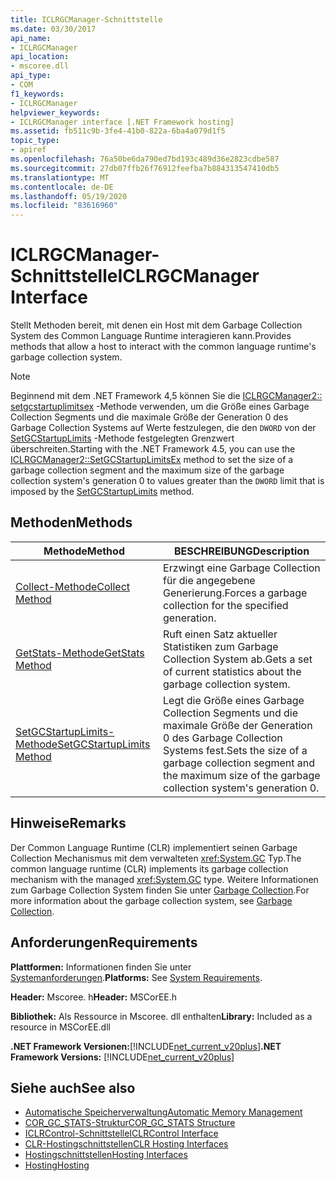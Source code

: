 ```yaml
---
title: ICLRGCManager-Schnittstelle
ms.date: 03/30/2017
api_name:
- ICLRGCManager
api_location:
- mscoree.dll
api_type:
- COM
f1_keywords:
- ICLRGCManager
helpviewer_keywords:
- ICLRGCManager interface [.NET Framework hosting]
ms.assetid: fb511c9b-3fe4-41b0-822a-6ba4a079d1f5
topic_type:
- apiref
ms.openlocfilehash: 76a50be6da790ed7bd193c489d36e2823cdbe587
ms.sourcegitcommit: 27db07ffb26f76912feefba7b884313547410db5
ms.translationtype: MT
ms.contentlocale: de-DE
ms.lasthandoff: 05/19/2020
ms.locfileid: "83616960"
---
```

# <a name="iclrgcmanager-interface"></a><span data-ttu-id="8e7be-102">ICLRGCManager-Schnittstelle</span><span class="sxs-lookup"><span data-stu-id="8e7be-102">ICLRGCManager Interface</span></span>
<span data-ttu-id="8e7be-103">Stellt Methoden bereit, mit denen ein Host mit dem Garbage Collection System des Common Language Runtime interagieren kann.</span><span class="sxs-lookup"><span data-stu-id="8e7be-103">Provides methods that allow a host to interact with the common language runtime's garbage collection system.</span></span>  
  
> [!NOTE]
> <span data-ttu-id="8e7be-104">Beginnend mit dem .NET Framework 4,5 können Sie die [ICLRGCManager2:: setgcstartuplimitsex](../../../../docs/framework/unmanaged-api/hosting/iclrgcmanager2-setgcstartuplimitsex-method.md) -Methode verwenden, um die Größe eines Garbage Collection Segments und die maximale Größe der Generation 0 des Garbage Collection Systems auf Werte festzulegen, die den `DWORD` von der [SetGCStartupLimits](iclrgcmanager-setgcstartuplimits-method.md) -Methode festgelegten Grenzwert überschreiten.</span><span class="sxs-lookup"><span data-stu-id="8e7be-104">Starting with the .NET Framework 4.5, you can use the [ICLRGCManager2::SetGCStartupLimitsEx](../../../../docs/framework/unmanaged-api/hosting/iclrgcmanager2-setgcstartuplimitsex-method.md) method to set the size of a garbage collection segment and the maximum size of the garbage collection system's generation 0 to values greater than the `DWORD` limit that is imposed by the [SetGCStartupLimits](iclrgcmanager-setgcstartuplimits-method.md) method.</span></span>  
  
## <a name="methods"></a><span data-ttu-id="8e7be-105">Methoden</span><span class="sxs-lookup"><span data-stu-id="8e7be-105">Methods</span></span>  
  
|<span data-ttu-id="8e7be-106">Methode</span><span class="sxs-lookup"><span data-stu-id="8e7be-106">Method</span></span>|<span data-ttu-id="8e7be-107">BESCHREIBUNG</span><span class="sxs-lookup"><span data-stu-id="8e7be-107">Description</span></span>|  
|------------|-----------------|  
|[<span data-ttu-id="8e7be-108">Collect-Methode</span><span class="sxs-lookup"><span data-stu-id="8e7be-108">Collect Method</span></span>](iclrgcmanager-collect-method.md)|<span data-ttu-id="8e7be-109">Erzwingt eine Garbage Collection für die angegebene Generierung.</span><span class="sxs-lookup"><span data-stu-id="8e7be-109">Forces a garbage collection for the specified generation.</span></span>|  
|[<span data-ttu-id="8e7be-110">GetStats-Methode</span><span class="sxs-lookup"><span data-stu-id="8e7be-110">GetStats Method</span></span>](iclrgcmanager-getstats-method.md)|<span data-ttu-id="8e7be-111">Ruft einen Satz aktueller Statistiken zum Garbage Collection System ab.</span><span class="sxs-lookup"><span data-stu-id="8e7be-111">Gets a set of current statistics about the garbage collection system.</span></span>|  
|[<span data-ttu-id="8e7be-112">SetGCStartupLimits-Methode</span><span class="sxs-lookup"><span data-stu-id="8e7be-112">SetGCStartupLimits Method</span></span>](iclrgcmanager-setgcstartuplimits-method.md)|<span data-ttu-id="8e7be-113">Legt die Größe eines Garbage Collection Segments und die maximale Größe der Generation 0 des Garbage Collection Systems fest.</span><span class="sxs-lookup"><span data-stu-id="8e7be-113">Sets the size of a garbage collection segment and the maximum size of the garbage collection system's generation 0.</span></span>|  
  
## <a name="remarks"></a><span data-ttu-id="8e7be-114">Hinweise</span><span class="sxs-lookup"><span data-stu-id="8e7be-114">Remarks</span></span>  
 <span data-ttu-id="8e7be-115">Der Common Language Runtime (CLR) implementiert seinen Garbage Collection Mechanismus mit dem verwalteten <xref:System.GC> Typ.</span><span class="sxs-lookup"><span data-stu-id="8e7be-115">The common language runtime (CLR) implements its garbage collection mechanism with the managed <xref:System.GC> type.</span></span> <span data-ttu-id="8e7be-116">Weitere Informationen zum Garbage Collection System finden Sie unter [Garbage Collection](../../../standard/garbage-collection/index.md).</span><span class="sxs-lookup"><span data-stu-id="8e7be-116">For more information about the garbage collection system, see [Garbage Collection](../../../standard/garbage-collection/index.md).</span></span>  
  
## <a name="requirements"></a><span data-ttu-id="8e7be-117">Anforderungen</span><span class="sxs-lookup"><span data-stu-id="8e7be-117">Requirements</span></span>  
 <span data-ttu-id="8e7be-118">**Plattformen:** Informationen finden Sie unter [Systemanforderungen](../../get-started/system-requirements.md).</span><span class="sxs-lookup"><span data-stu-id="8e7be-118">**Platforms:** See [System Requirements](../../get-started/system-requirements.md).</span></span>  
  
 <span data-ttu-id="8e7be-119">**Header:** Mscoree. h</span><span class="sxs-lookup"><span data-stu-id="8e7be-119">**Header:** MSCorEE.h</span></span>  
  
 <span data-ttu-id="8e7be-120">**Bibliothek:** Als Ressource in Mscoree. dll enthalten</span><span class="sxs-lookup"><span data-stu-id="8e7be-120">**Library:** Included as a resource in MSCorEE.dll</span></span>  
  
 <span data-ttu-id="8e7be-121">**.NET Framework Versionen:**[!INCLUDE[net_current_v20plus](../../../../includes/net-current-v20plus-md.md)]</span><span class="sxs-lookup"><span data-stu-id="8e7be-121">**.NET Framework Versions:** [!INCLUDE[net_current_v20plus](../../../../includes/net-current-v20plus-md.md)]</span></span>  
  
## <a name="see-also"></a><span data-ttu-id="8e7be-122">Siehe auch</span><span class="sxs-lookup"><span data-stu-id="8e7be-122">See also</span></span>

- [<span data-ttu-id="8e7be-123">Automatische Speicherverwaltung</span><span class="sxs-lookup"><span data-stu-id="8e7be-123">Automatic Memory Management</span></span>](../../../standard/automatic-memory-management.md)
- [<span data-ttu-id="8e7be-124">COR_GC_STATS-Struktur</span><span class="sxs-lookup"><span data-stu-id="8e7be-124">COR_GC_STATS Structure</span></span>](cor-gc-stats-structure.md)
- [<span data-ttu-id="8e7be-125">ICLRControl-Schnittstelle</span><span class="sxs-lookup"><span data-stu-id="8e7be-125">ICLRControl Interface</span></span>](iclrcontrol-interface.md)
- [<span data-ttu-id="8e7be-126">CLR-Hostingschnittstellen</span><span class="sxs-lookup"><span data-stu-id="8e7be-126">CLR Hosting Interfaces</span></span>](clr-hosting-interfaces.md)
- [<span data-ttu-id="8e7be-127">Hostingschnittstellen</span><span class="sxs-lookup"><span data-stu-id="8e7be-127">Hosting Interfaces</span></span>](hosting-interfaces.md)
- [<span data-ttu-id="8e7be-128">Hosting</span><span class="sxs-lookup"><span data-stu-id="8e7be-128">Hosting</span></span>](index.md)
